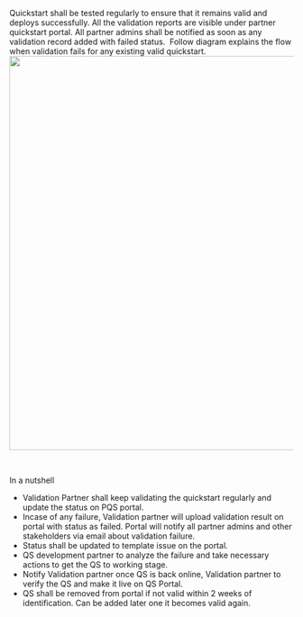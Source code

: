<p>Quickstart  shall be tested regularly to ensure that it remains valid and deploys  successfully. All the validation reports are visible under partner quickstart  portal. All partner admins shall be notified as soon as any validation record  added with failed status. &nbsp;Follow diagram  explains the flow when validation fails for any existing valid quickstart. <br><img src="Images/Images/16.png" width="700"/></p>
<br><p>In a nutshell</p>
<ul>
  <li>Validation Partner shall keep validating the quickstart regularly and  update the status on PQS portal.</li>
  <li>Incase of any failure, Validation partner will upload validation result  on portal with status as failed. Portal will notify all partner admins and  other stakeholders via email about validation failure.</li>
  <li>Status shall be updated to template issue on the portal.</li>
  <li>QS development partner to analyze the failure and take necessary actions  to get the QS to working stage.</li>
  <li>Notify Validation partner once QS is back online, Validation partner to  verify the QS and make it live on QS Portal.</li>
  <li>QS shall be removed from portal if not valid within 2 weeks of  identification. Can be added later one it becomes valid again.</li>
</ul>
